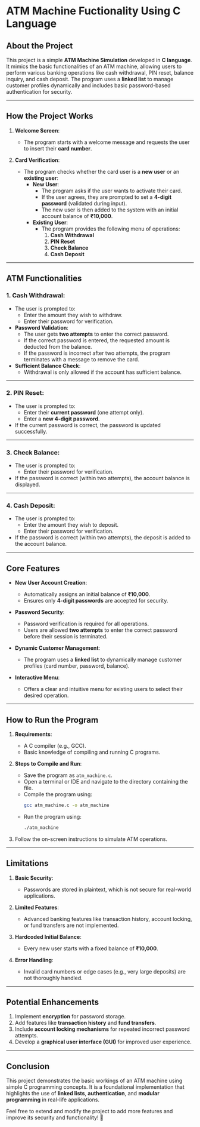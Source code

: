 # ATM Machine Fuctionality Using C Language

## **About the Project**

This project is a simple **ATM Machine Simulation** developed in **C language**. It mimics the basic functionalities of an ATM machine, allowing users to perform various banking operations like cash withdrawal, PIN reset, balance inquiry, and cash deposit. The program uses a **linked list** to manage customer profiles dynamically and includes basic password-based authentication for security.

---

## **How the Project Works**

1. **Welcome Screen**:
   - The program starts with a welcome message and requests the user to insert their **card number**.

2. **Card Verification**:
   - The program checks whether the card user is a **new user** or an **existing user**:
     - **New User**:
       - The program asks if the user wants to activate their card.
       - If the user agrees, they are prompted to set a **4-digit password** (validated during input).
       - The new user is then added to the system with an initial account balance of **₹10,000**.
     - **Existing User**:
       - The program provides the following menu of operations:
         1. **Cash Withdrawal**
         2. **PIN Reset**
         3. **Check Balance**
         4. **Cash Deposit**

---

## **ATM Functionalities**

### 1. **Cash Withdrawal**:
   - The user is prompted to:
     - Enter the amount they wish to withdraw.
     - Enter their password for verification.
   - **Password Validation**:
     - The user gets **two attempts** to enter the correct password.
     - If the correct password is entered, the requested amount is deducted from the balance.
     - If the password is incorrect after two attempts, the program terminates with a message to remove the card.
   - **Sufficient Balance Check**:
     - Withdrawal is only allowed if the account has sufficient balance.

---

### 2. **PIN Reset**:
   - The user is prompted to:
     - Enter their **current password** (one attempt only).
     - Enter a **new 4-digit password**.
   - If the current password is correct, the password is updated successfully.

---

### 3. **Check Balance**:
   - The user is prompted to:
     - Enter their password for verification.
   - If the password is correct (within two attempts), the account balance is displayed.

---

### 4. **Cash Deposit**:
   - The user is prompted to:
     - Enter the amount they wish to deposit.
     - Enter their password for verification.
   - If the password is correct (within two attempts), the deposit is added to the account balance.

---

## **Core Features**

- **New User Account Creation**:
  - Automatically assigns an initial balance of **₹10,000**.
  - Ensures only **4-digit passwords** are accepted for security.

- **Password Security**:
  - Password verification is required for all operations.
  - Users are allowed **two attempts** to enter the correct password before their session is terminated.

- **Dynamic Customer Management**:
  - The program uses a **linked list** to dynamically manage customer profiles (card number, password, balance).

- **Interactive Menu**:
  - Offers a clear and intuitive menu for existing users to select their desired operation.

---

## **How to Run the Program**

1. **Requirements**:
   - A C compiler (e.g., GCC).
   - Basic knowledge of compiling and running C programs.

2. **Steps to Compile and Run**:
   - Save the program as `atm_machine.c`.
   - Open a terminal or IDE and navigate to the directory containing the file.
   - Compile the program using:
     ```bash
     gcc atm_machine.c -o atm_machine
     ```
   - Run the program using:
     ```bash
     ./atm_machine
     ```

3. Follow the on-screen instructions to simulate ATM operations.

---

## **Limitations**

1. **Basic Security**:
   - Passwords are stored in plaintext, which is not secure for real-world applications.

2. **Limited Features**:
   - Advanced banking features like transaction history, account locking, or fund transfers are not implemented.

3. **Hardcoded Initial Balance**:
   - Every new user starts with a fixed balance of **₹10,000**.

4. **Error Handling**:
   - Invalid card numbers or edge cases (e.g., very large deposits) are not thoroughly handled.

---

## **Potential Enhancements**

1. Implement **encryption** for password storage.
2. Add features like **transaction history** and **fund transfers**.
3. Include **account locking mechanisms** for repeated incorrect password attempts.
4. Develop a **graphical user interface (GUI)** for improved user experience.

---

## **Conclusion**

This project demonstrates the basic workings of an ATM machine using simple C programming concepts. It is a foundational implementation that highlights the use of **linked lists**, **authentication**, and **modular programming** in real-life applications. 

Feel free to extend and modify the project to add more features and improve its security and functionality! 🎉
